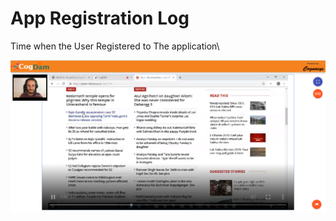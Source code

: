 # App Registration Log

Time when the User Registered to The application\

![](../../.gitbook/assets/image%20%28121%29.png)

